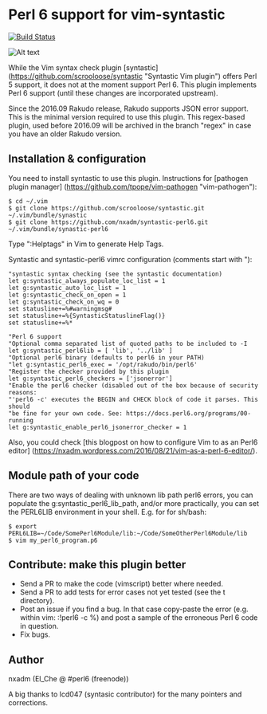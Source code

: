 # Perl 6 support for vim-syntastic

[![Build Status](https://travis-ci.org/nxadm/syntastic-perl6.svg?branch=master)](https://travis-ci.org/nxadm/syntastic-perl6)

![Alt text](/../master/syntastic-perl6.png?raw=true "Screenshot")


While the Vim syntax check plugin [syntastic]
(https://github.com/scrooloose/syntastic "Syntastic Vim plugin") offers Perl 5
support, it does not at the moment support Perl 6.  This plugin implements
Perl 6 support (until these changes are incorporated upstream).

Since the 2016.09 Rakudo release, Rakudo supports JSON error support. This is
the minimal version required to use this plugin. This regex-based plugin, used
before 2016.09 will be archived in the branch "regex" in case you have an
older Rakudo version.

## Installation & configuration
You need to install syntastic to use this plugin. Instructions for
[pathogen plugin manager] (https://github.com/tpope/vim-pathogen "vim-pathogen"):
```
$ cd ~/.vim
$ git clone https://github.com/scrooloose/syntastic.git ~/.vim/bundle/synastic
$ git clone https://github.com/nxadm/syntastic-perl6.git ~/.vim/bundle/synastic-perl6
```
Type ":Helptags" in Vim to generate Help Tags.

Syntastic and syntastic-perl6 vimrc configuration (comments start with "):
```
"syntastic syntax checking (see the syntastic documentation)
let g:syntastic_always_populate_loc_list = 1
let g:syntastic_auto_loc_list = 1
let g:syntastic_check_on_open = 1
let g:syntastic_check_on_wq = 0
set statusline+=%#warningmsg#
set statusline+=%{SyntasticStatuslineFlag()}
set statusline+=%*

"Perl 6 support
"Optional comma separated list of quoted paths to be included to -I
let g:syntastic_perl6lib = [ 'lib', '../lib' ]
"Optional perl6 binary (defaults to perl6 in your PATH)
"let g:syntastic_perl6_exec = '/opt/rakudo/bin/perl6'
"Register the checker provided by this plugin
let g:syntastic_perl6_checkers = ['jsonerror']
"Enable the perl6 checker (disabled out of the box because of security reasons:
"'perl6 -c' executes the BEGIN and CHECK block of code it parses. This should
"be fine for your own code. See: https://docs.perl6.org/programs/00-running
let g:syntastic_enable_perl6_jsonerror_checker = 1
```
Also, you could check [this blogpost on how to configure Vim to as an Perl6
editor] (https://nxadm.wordpress.com/2016/08/21/vim-as-a-perl-6-editor/).

## Module path of your code
There are two ways of dealing with unknown lib path perl6 errors,
you can populate the g:syntastic_perl6_lib_path, and/or more practically,
you can set the PERL6LIB environment in your shell. E.g. for for sh/bash:
```
$ export PERL6LIB=~/Code/SomePerl6Module/lib:~/Code/SomeOtherPerl6Module/lib
$ vim my_perl6_program.p6
```

## Contribute: make this plugin better
- Send a PR to make the code (vimscript) better where needed.
- Send a PR to add tests for error cases not yet tested (see the t directory).
- Post an issue if you find a bug. In that case copy-paste the error
(e.g. within vim: :!perl6 -c %) and post a sample of the erroneous Perl 6 code
in question.
- Fix bugs.

## Author
nxadm (El_Che @ #perl6 (freenode))

A big thanks to lcd047 (syntasic contributor) for the many pointers and
corrections.
